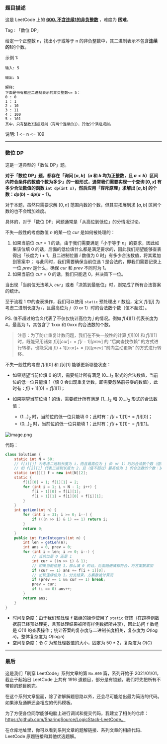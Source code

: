 ### 题目描述

这是 LeetCode 上的 **[600. 不含连续1的非负整数](https://leetcode-cn.com/problems/non-negative-integers-without-consecutive-ones/solution/gong-shui-san-xie-jing-dian-shu-wei-dp-y-mh92/)** ，难度为 **困难**。

Tag : 「数位 DP」



给定一个正整数 n，找出小于或等于 n 的非负整数中，其二进制表示不包含**连续的1**的个数。

示例 1:
```
输入: 5

输出: 5

解释: 
下面是带有相应二进制表示的非负整数<= 5：
0 : 0
1 : 1
2 : 10
3 : 11
4 : 100
5 : 101
其中，只有整数3违反规则（有两个连续的1），其他5个满足规则。
```

说明: 1 <= n <= 109

---

### 数位 DP

这是一道典型的「数位 DP」题。

**对于「数位 DP」题，都存在「询问 $[a, b]$（$a$ 和 $b$ 均为正整数，且 $a < b$）区间内符合条件的数值个数为多少」的一般形式，通常我们需要实现一个查询 $[0, x]$ 有多少合法数值的函数 `int dp(int x)`，然后应用「容斥原理」求解出 $[a, b]$ 的个数：$dp(b) - dp(a - 1)$。**

对于本题，虽然只需要求解 $[0, n]$ 范围内数的个数，但其实拓展到求 $[a, b]$ 区间个数的也不会增加难度。

具体的，对于「数位 DP」问题通常是「从高位到低位」的分情况讨论。

不失一般性的考虑数值 $n$ 的某一位 $cur$ 是如何被处理的：

1. 如果当前位 $cur = 1$ 的话，由于我们需要满足「小于等于 $n$」的要求，因此如果该位填 $0$ 的话，后面的低位填什么都是满足要求的，因此我们期望能够查表得出「长度为 $i + 1$，且二进制位置 $i$ 数值为 $0$ 时」有多少合法数值，将其累加到答案中；
    与此同时，我们需要确保当前位选 $1$ 是合法的，即我们需要记录上一位 $prev$ 是什么，确保 $cur$ 和 $prev$ 不同时为 $1$。
2. 如果当前位 $cur = 0$ 的话，我们只能选 $0$，并决策下一位。

当出现「当前位无法填入 $cur$」或者「决策到最低位」时，则完成了所有合法答案的统计。

至于流程 $1$ 中的查表操作，我们可以使用 `static` 预处理出 `f` 数组，定义 $f[i][j]$ 为考虑二进制长度为 $i$，且最高位为 $j$（$0$ or $1$）时的合法数个数（值不超过）。

PS. 值不超过的含义代表了不仅仅统计高位为 $j$ 的情况。例如 $f[4][1]$ 代表长度为 $4$，最高为 $1$，其包含了 1xxx 和 0xxx 的合法数的个数。

> 注意：为了防止重复计数问题，我们在不失一般性的计算 $f[i][0]$ 和 $f[i][1]$ 时，既能采用诸如 $f[i][cur] += f[i - 1][prev]$ 的 “后向查找依赖” 的方式进行转移，也能采用 $f[i + 1][cur] += f[i][prev]$ “前向主动更新” 的方式进行转移。

不失一般性的考虑 $f[i][0]$ 和 $f[i][1]$ 能够更新哪些状态：

* 如果期望当前位填 $0$ 的话，需要统计所有满足 $(0...)_2$ 形式的合法数值，当前位的低一位只能填 $1$（填 $0$ 会出现重复计数，即需要忽略前导零的数值），此时有：$f[i + 1][0] = f[i][1]$；

* 如果期望当前位填 $1$ 的话，需要统计所有满足 $(1...)_2$ 和 $(0...)_2$ 形式的合法数值：
    * $(1...)_2$ 时，当前位的低一位只能填 $0$；此时有：$f[i + 1][1] += f[i][0]$；
    * $(0...)_2$ 时，当前位的低一位只能填 $1$；此时有：$f[i + 1][1] += f[i][1]$。

![image.png](https://pic.leetcode-cn.com/1631326412-OuwzCt-image.png)

代码：
```Java
class Solution {
    static int N = 50;
    // f[i][j] 为考虑二进制长度为 i，而且最高位为 j（0 or 1）时的合法数个数（值不超过）
    // 如 f[2][1] 代表二进制长度为 2，且（值不超过）最高位为 1 的合法数的个数：10、01、00
    static int[][] f = new int[N][2];
    static {
        f[1][0] = 1; f[1][1] = 2;
        for (int i = 1; i < N - 1; i++) {
            f[i + 1][0] = f[i][1];
            f[i + 1][1] = f[i][0] + f[i][1];
        }
    }
    int getLen(int n) {
        for (int i = 31; i >= 0; i--) {
            if (((n >> i) & 1) == 1) return i;
        }
        return 0;
    }
    public int findIntegers(int n) {
        int len = getLen(n);
        int ans = 0, prev = 0;
        for (int i = len; i >= 0; i--) {
            // 当前位是 0 还是 1
            int cur = ((n >> i) & 1); 
            // 如果当前位是 1，那么填 0 的话，后面随便填都符合，将方案数累加
            if (cur == 1) ans += f[i + 1][0]; 
            // 出现连续位为 1，分支结束，方案数被计算完
            if (prev == 1 && cur == 1) break; 
            prev = cur;
            if (i == 0) ans++;
        }
        return ans;
    }
}
```
* 时间复杂度：由于我们预处理 `f` 数组的操作使用了 `static` 修饰（在跑样例数据前已经预处理完，且预处理结果被所有样例数据所共享），因此访问 `f` 数组是 $O(1)$ 的查表操作；统计答案的复杂度与二进制长度相关，复杂度为 $O(\log{n})$。整体复杂度为 $O(\log{n})$
* 空间复杂度：令 $C$ 为预处理数值的大小，固定为 $50 * 2$，复杂度为 $O(C)$

---

### 最后

这是我们「刷穿 LeetCode」系列文章的第 `No.600` 篇，系列开始于 2021/01/01，截止于起始日 LeetCode 上共有 1916 道题目，部分是有锁题，我们将先把所有不带锁的题目刷完。

在这个系列文章里面，除了讲解解题思路以外，还会尽可能给出最为简洁的代码。如果涉及通解还会相应的代码模板。

为了方便各位同学能够电脑上进行调试和提交代码，我建立了相关的仓库：https://github.com/SharingSource/LogicStack-LeetCode。

在仓库地址里，你可以看到系列文章的题解链接、系列文章的相应代码、LeetCode 原题链接和其他优选题解。

